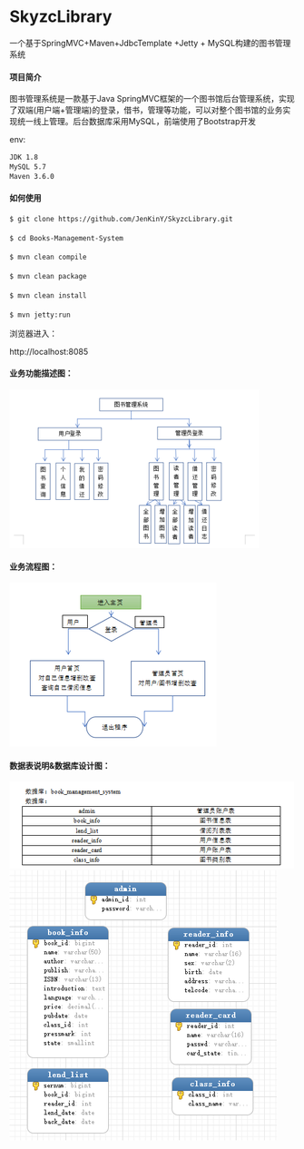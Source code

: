 # SkyzcLibrary
一个基于SpringMVC+Maven+JdbcTemplate +Jetty + MySQL构建的图书管理系统
#### 项目简介
图书管理系统是一款基于Java SpringMVC框架的一个图书馆后台管理系统，实现了双端(用户端+管理端)的登录，借书，管理等功能，可以对整个图书馆的业务实现统一线上管理。后台数据库采用MySQL，前端使用了Bootstrap开发

env: 

```bash
JDK 1.8
MySQL 5.7
Maven 3.6.0
```

#### 如何使用

```bash
$ git clone https://github.com/JenKinY/SkyzcLibrary.git

$ cd Books-Management-System

$ mvn clean compile

$ mvn clean package

$ mvn clean install

$ mvn jetty:run
```

浏览器进入：

http://localhost:8085

####  业务功能描述图：

![功能描述图](https://github.com/JenKinY/SkyzcLibrary/raw/master/preview/业务功能概述.png)

#### 业务流程图：

![功能描述图](https://github.com/JenKinY/SkyzcLibrary/raw/master/preview/业务流程图.png)

#### 数据表说明&数据库设计图：
![功能描述图](https://github.com/JenKinY/SkyzcLibrary/raw/master/db/数据表说明.png)
![功能描述图](https://github.com/JenKinY/SkyzcLibrary/raw/master/db/数据库E-R.png)

